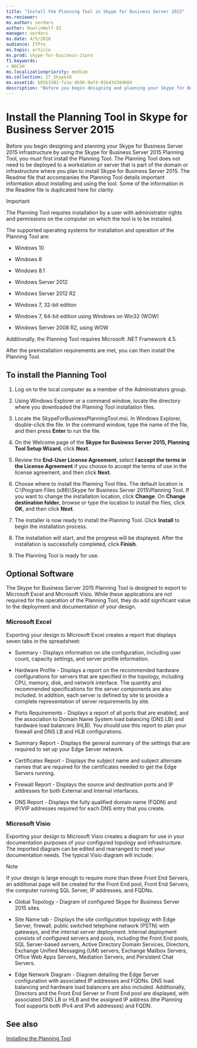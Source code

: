 ```yaml
---
title: "Install the Planning Tool in Skype for Business Server 2015"
ms.reviewer: 
ms.author: serdars
author: HowlinWolf-92
manager: serdars
ms.date: 4/5/2016
audience: ITPro
ms.topic: article
ms.prod: skype-for-business-itpro
f1.keywords:
- NOCSH
ms.localizationpriority: medium
ms.collection: IT_Skype16
ms.assetid: b95b3301-fa1e-4b96-9af4-05b43d39db8d
description: "Before you begin designing and planning your Skype for Business Server 2015 infrastructure by using the Skype for Business Server 2015 Planning Tool, you must first install the Planning Tool. The Planning Tool does not need to be deployed to a workstation or server that is part of the domain or infrastructure where you plan to install Skype for Business Server 2015. The Readme file that accompanies the Planning Tool details important information about installing and using the tool. Some of the information in the Readme file is duplicated here for clarity."
---
```


# Install the Planning Tool in Skype for Business Server 2015

Before you begin designing and planning your Skype for Business Server 2015 infrastructure by using the Skype for Business Server 2015 Planning Tool, you must first install the Planning Tool. The Planning Tool does not need to be deployed to a workstation or server that is part of the domain or infrastructure where you plan to install Skype for Business Server 2015. The Readme file that accompanies the Planning Tool details important information about installing and using the tool. Some of the information in the Readme file is duplicated here for clarity.

> [!IMPORTANT]
> The Planning Tool requires installation by a user with administrator rights and permissions on the computer on which the tool is to be installed.

The supported operating systems for installation and operation of the Planning Tool are:

- Windows 10

- Windows 8

- Windows 8.1

- Windows Server 2012

- Windows Server 2012 R2

- Windows 7, 32-bit edition

- Windows 7, 64-bit edition using Windows on Win32 (WOW)

- Windows Server 2008 R2, using WOW

Additionally, the Planning Tool requires Microsoft .NET Framework 4.5.

After the preinstallation requirements are met, you can then install the Planning Tool.



## To install the Planning Tool

1. Log on to the local computer as a member of the Administrators group.

2. Using Windows Explorer or a command window, locate the directory where you downloaded the Planning Tool installation files.

3. Locate the SkypeForBusinessPlanningTool.msi. In Windows Explorer, double-click the file. In the command window, type the name of the file, and then press **Enter** to run the file.

4. On the Welcome page of the **Skype for Business Server 2015, Planning Tool Setup Wizard**, click **Next**.

5. Review the **End-User License Agreement**, select **I accept the terms in the License Agreement** if you choose to accept the terms of use in the license agreement, and then click **Next**.

6. Choose where to install the Planning Tool files. The default location is C:\Program Files (x86)\Skype for Business Server 2015\Planning Tool. If you want to change the installation location, click **Change**. On **Change destination folder**, browse or type the location to install the files, click **OK**, and then click **Next**.

7. The installer is now ready to install the Planning Tool. Click **Install** to begin the installation process.

8. The installation will start, and the progress will be displayed. After the installation is successfully completed, click **Finish**.

9. The Planning Tool is ready for use.

## Optional Software
<a name="Optional_Software"> </a>

The Skype for Business Server 2015 Planning Tool is designed to export to Microsoft Excel and Microsoft Visio. While these applications are not required for the operation of the Planning Tool, they do add significant value to the deployment and documentation of your design.

### Microsoft Excel

Exporting your design to Microsoft Excel creates a report that displays seven tabs in the spreadsheet:

- Summary - Displays information on site configuration, including user count, capacity settings, and server profile information.

- Hardware Profile - Displays a report on the recommended hardware configurations for servers that are specified in the topology, including CPU, memory, disk, and network interface. The quantity and recommended specifications for the server components are also included. In addition, each server is defined by site to provide a complete representation of server requirements by site.

- Ports Requirements - Displays a report of all ports that are enabled, and the association to Domain Name System load balancing (DNS LB) and hardware load balancers (HLB). You should use this report to plan your firewall and DNS LB and HLB configurations.

- Summary Report - Displays the general summary of the settings that are required to set up your Edge Server network.

- Certificates Report - Displays the subject name and subject alternate names that are required for the certificates needed to get the Edge Servers running.

- Firewall Report - Displays the source and destination ports and IP addresses for both External and Internal interfaces.

- DNS Report - Displays the fully qualified domain name (FQDN) and IP/VIP addresses required for each DNS entry that you create.

### Microsoft Visio

Exporting your design to Microsoft Visio creates a diagram for use in your documentation purposes of your configured topology and infrastructure. The imported diagram can be edited and rearranged to meet your documentation needs. The typical Visio diagram will include:

> [!NOTE]
> If your design is large enough to require more than three Front End Servers, an additional page will be created for the Front End pool, Front End Servers, the computer running SQL Server, IP addresses, and FQDNs.

- Global Topology - Diagram of configured Skype for Business Server 2015 sites.

- Site Name tab - Displays the site configuration topology with Edge Server, firewall, public switched telephone network (PSTN) with gateways, and the internal server deployment. Internal deployment consists of configured servers and pools, including the Front End pools, SQL Server-based servers, Active Directory Domain Services, Directors, Exchange Unified Messaging (UM) servers, Exchange Mailbox Servers, Office Web Apps Servers, Mediation Servers, and Persistent Chat Servers.

- Edge Network Diagram - Diagram detailing the Edge Server configuration with associated IP addresses and FQDNs. DNS load balancing and hardware load balancers are also included. Additionally, Directors and the Front End Server or Front End pool are displayed, with associated DNS LB or HLB and the assigned IP address (the Planning Tool supports both IPv4 and IPv6 addresses) and FQDN.

## See also
<a name="Optional_Software"> </a>

[Installing the Planning Tool](/previous-versions/office/lync-server-2013/lync-server-2013-installing-the-planning-tool)